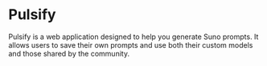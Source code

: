 # Pulsify
Pulsify is a web application designed to help you generate Suno prompts. It allows users to save their own prompts and use both their custom models and those shared by the community.
